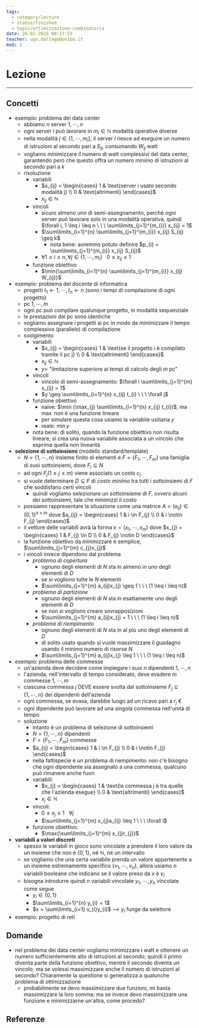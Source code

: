 ```yaml
---
tags:
  - category/lecture
  - status/finished
  - topic/ottimizzazione-combinatoria
date: 26-02-2025 09:17:53
teacher: ugo.dallago@unibo.it
mod: 1
---
```

# Lezione
---
## Concetti
- esempio: problema dei data center
	- abbiamo $n$ server $1, \cdots, n$
	- ogni server $i$ può lavorare in $m_{i} \in \mathbb{N}$ modalità operative diverse
	- nella modalità $j \in \{1, \cdots, m_{i}\}$, il server $i$ riesce ad eseguire un numero di istruzioni al secondo pari a $S_{ij}$, consumando $W_{ij}$ watt
	- vogliamo minimizzare il numero di watt complessivi del data center, garantendo però che questo offra un numero minimo di istruzioni al secondo pari a $k$
	- risoluzione
		- variabili
			- $x_{ij} = \begin{cases} 1 & \text{server i usato secondo modalità j} \\ 0 & \text{altrimenti} \end{cases}$
			- $x_{ij} \in \mathbb{N}$
		- vincoli
			- sicuro almeno uno di semi-assegnamento, perché ogni server può lavorare solo in una modalità operativa, quindi $\forall i,  1 \leq i \leq n \ \ \ \sum\limits_{j=1}^{m_{i}} x_{ij} = 1$
			- $\sum\limits_{i=1}^{n} \sum\limits_{j=1}^{m_{i}} x_{ij} S_{ij} \geq k$
				- nota bene: avremmo potuto definire $p_{i} = \sum\limits_{j=1}^{m_{i}} x_{ij} S_{ij}$
			- $\forall 1 \leq i \leq n, \forall j \in \{1, \cdots, m_{i}\} \ \ \ 0 \leq x_{ij} \leq 1$
		- funzione obiettivo
			- $\min{\sum\limits_{i=1}^{n} \sum\limits_{j=1}^{m_{i}} x_{ij} W_{ij}}$
- esempio: problema del docente di informatica
	- progetti $t_{1} \leftarrow 1, \cdots, t_{n} \leftarrow n$ (sono i tempi di compilazione di ogni progetto)
	- pc $1, \cdots, m$
	- ogni pc può compilare qualunque progetto, in modalità sequenziale
	- le prestazioni dei pc sono identiche
	- vogliamo assegnare i progetti ai pc in modo da minimizzare il tempo complessivo (parallelo) di compilazione
	- svolgimento
		- variabili
			- $x_{ij} = \begin{cases} 1 & \text{se il progetto i è compilato tramite il pc j} \\ 0 & \text{altrimenti} \end{cases}$
			- $x_{ij} \in \mathbb{N}$
			- $y =$ "limitazione superiore ai tempi di calcolo degli $m$ pc"
		- vincoli
			- vincolo di semi-assegnamento: $\forall i \sum\limits_{j=1}^{m} x_{ij} = 1$
			- $y \geq \sum\limits_{i=1}^{n} x_{ij} t_{i} \ \ \ \forall j$
		- funzione obiettivo
			- naive: $\min (\max_{j} \sum\limits_{i=1}^{n} x_{ij} t_{i})$, ma $\max$ non è una funzione lineare
			- per simulare questa cosa usiamo la variabile usiliaria $y$
			- reale: $\min y$
		- nota bene: di solito, quando la funzione obiettivo non risulta lineare, si crea una nuova variabile associata a un vincolo che esprima quella non linearità
- **selezione di sottoinsiemi** (modello standard/template)
	- $N = \{1, \cdots, n\}$ insieme finito di elementi e $F = \{F_{1}, \cdots, F_{m}\}$ una famiglia di suoi sottoinsiemi, dove $F_{i} \subseteq N$
	- ad ogni $F_{j} (1 \leq j \leq m)$ viene associato un costo $c_{j}$
	- si vuole determinare $D \subseteq F$ di _costo minimo_ tra tutti i sottoinsiemi di $F$ che soddisfano certi vincoli
		- quindi vogliamo selezionare un sottoinsieme di $F$, ovvero alcuni dei sottoinsiemi, tale che minimizzi il costo
	- possiamo rappresentare la situazione come una matrice $A = (a_{ij}) \in \{0, 1\}^{n \times m}$ dove $a_{ij} = \begin{cases} 1 & i \in F_{j} \\ 0 & i \notin F_{j} \end{cases}$
	- il vettore delle variabili avrà la forma $x = (x_{1}, \cdots, x_{m})$ dove $x_{j} = \begin{cases} 1 & F_{j} \in D \\ 0 & F_{j} \notin D \end{cases}$
	- la funzione obiettivo da minimizzare è semplice, $\sum\limits_{j=1}^{m} c_{j}x_{j}$
	- i vincoli invece dipendono dal problema
		- _problema di copertura_
			- ognuno degli elementi di $N$ sta in almeno in uno degli elementi di $D$
			- se si vogliono tutte le $N$ elementi
			- $\sum\limits_{j=1}^{m} a_{ij}x_{j} \geq 1 \ \ \ (1 \leq i \leq n)$
		- _problema di partizione_
			- ognuno degli elementi di $N$ sta in esattamente uno degli elementi di $D$
			- se non si vogliono creare sovrapposizioni
			- $\sum\limits_{j=1}^{m} a_{ij}x_{j} = 1 \ \ \ (1 \leq i \leq n)$
		- _problema di riempimento_
			- ognuno degli elementi di $N$ sta in al più uno degli elementi di $D$
			- di solito usato quando si vuole massimizzare il guadagno usando il minimo numero di risorse $N$
			- $\sum\limits_{j=1}^{m} a_{ij}x_{j} \leq 1 \ \ \ (1 \leq i \leq n)$
- esempio: problema delle commesse
	- un'azienda deve decidere come impiegare i suoi $n$ dipendenti $1, \cdots, n$
	- l'azienda, nell'intervallo di tempo considerato, deve evadere $m$ commesse $1, \cdots, m$
	- ciascuna commessa $j$ DEVE essere svolta dal sottoinsieme $F_{j} \subseteq \{1, \cdots, n\}$ dei dipendenti dell'azienda
	- ogni commessa, se evasa, darebbe luogo ad un ricavo pari a $r_{j}$ €
	- ogni dipendente può lavorare ad una singola commessa nell'unità di tempo
	- soluzione
		- intanto è un problema di selezione di sottoinsiemi
		- $N = \{1, \cdots, n\}$ dipendenti
		- $F = \{F_{1}, \cdots, F_{m}\}$ commesse
		- $a_{ij} = \begin{cases} 1 & i \in F_{j} \\ 0 & i \notin F_{j} \end{cases}$
		- nella fattispecie è un problema di riempimento: non c'è bisogno che ogni dipendente sia assegnato a una commessa, qualcuno può rimanere anche fuori
		- variabili:
			- $x_{j} = \begin{cases} 1 & \text{la commessa j è tra quelle che l'azienda esegue} \\ 0 & \text{altrimenti} \end{cases}$
			- $x_{j} \in \mathbb{N}$
		- vincoli:
			- $0 \leq x_{j} \leq 1 \ \ \ \forall j$
			- $\sum\limits_{j=1}^{m} x_{j}a_{ij} \leq 1 \ \ \ \forall i$
		- funzione obiettivo:
			- $\max{\sum\limits_{j=1}^{m} x_{j}r_{j}}$
- **variabili a valori discreti**
	- spesso le variabili in gioco sono vincolate a prendere il loro valore da un insieme che non è $\{0, 1\}$, né $\mathbb{N}$, né un intervallo
	- se vogliamo che una certa variabile prenda un valore appartenente a un insieme estremamente specifico $\{v_{1}, \cdots, v_{n}\}$, allora usiamo $n$ variabili booleane che indicano se il valore preso da $x$ è $v_{i}$
	- bisogna introdurre quindi $n$ variabili vincolate $y_{1}, \cdots, y_{n}$ vincolate come segue
		- $y_{i} \in \{0, 1\}$
		- $\sum\limits_{i=1}^{n} y_{i} = 1$
		- $x = \sum\limits_{i=1} v_{i}y_{i}$ --> $y_{i}$ funge da selettore
- esempio: progetto di reti

## Domande
- nel problema dei data center vogliamo minimizzare i watt e ottenere un numero sufficientemente alto di istruzioni al secondo; quindi il primo diventa parte della funzione obiettivo, mentre il secondo diventa un vincolo; ma se volessi massimizzare anche il numero di istruzioni al secondo? Chiaramente la questione si generalizza a qualunche problema di ottimizzazione
	- probabilmente se devo massimizzare due funzioni, mi basta massimizzare la loro somma; ma se invece devo massimizzare una funzione e minimizzarne un'altra, come procedo?

## Referenze
